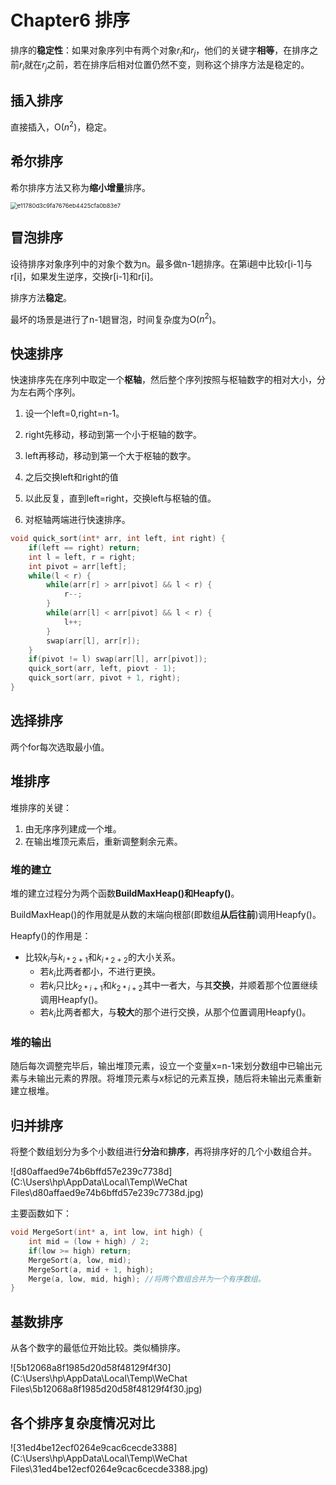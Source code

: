 # Chapter6 排序

排序的**稳定性**：如果对象序列中有两个对象$r_i$和$r_j$，他们的关键字**相等**，在排序之前$r_i$就在$r_j$之前，若在排序后相对位置仍然不变，则称这个排序方法是稳定的。

## 插入排序

直接插入，O($n^2$)，稳定。

## 希尔排序

希尔排序方法又称为**缩小增量**排序。

<img src="C:\Users\hp\AppData\Local\Temp\WeChat Files\e11780d3c9fa7676eb4425cfa0b83e7.jpg" alt="e11780d3c9fa7676eb4425cfa0b83e7" style="zoom: 67%;" />

## 冒泡排序

设待排序对象序列中的对象个数为n。最多做n-1趟排序。在第i趟中比较r[i-1]与r[i]，如果发生逆序，交换r[i-1]和r[i]。

排序方法**稳定**。

最坏的场景是进行了n-1趟冒泡，时间复杂度为O($n^2$)。

## 快速排序

快速排序先在序列中取定一个**枢轴**，然后整个序列按照与枢轴数字的相对大小，分为左右两个序列。

1. 设一个left=0,right=n-1。

2. right先移动，移动到第一个小于枢轴的数字。

3. left再移动，移动到第一个大于枢轴的数字。

4. 之后交换left和right的值
5. 以此反复，直到left=right，交换left与枢轴的值。
6. 对枢轴两端进行快速排序。

```c++
void quick_sort(int* arr, int left, int right) {
    if(left == right) return;
    int l = left, r = right;
    int pivot = arr[left];
    while(l < r) {
        while(arr[r] > arr[pivot] && l < r) {
            r--;
        }
        while(arr[l] < arr[pivot] && l < r) {
            l++;
        }
        swap(arr[l], arr[r]);
    }
    if(pivot != l) swap(arr[l], arr[pivot]);
    quick_sort(arr, left, piovt - 1);
    quick_sort(arr, pivot + 1, right);
}
```

## 选择排序

两个for每次选取最小值。

## 堆排序

堆排序的关键：

1. 由无序序列建成一个堆。
2. 在输出堆顶元素后，重新调整剩余元素。

### 堆的建立

堆的建立过程分为两个函数**BuildMaxHeap()**和**Heapfy()**。

BuildMaxHeap()的作用就是从数的末端向根部(即数组**从后往前**)调用Heapfy()。

Heapfy()的作用是：

- 比较$k_i$与$k_{i*2+1}$和$k_{i*2+2}$的大小关系。
  - 若$k_i$比两者都小，不进行更换。
  - 若$k_i$只比$k_{2*i+1}$和$k_{2*i+2}$其中一者大，与其**交换**，并顺着那个位置继续调用Heapfy()。
  - 若$k_i$比两者都大，与**较大**的那个进行交换，从那个位置调用Heapfy()。

### 堆的输出

随后每次调整完毕后，输出堆顶元素，设立一个变量x=n-1来划分数组中已输出元素与未输出元素的界限。将堆顶元素与x标记的元素互换，随后将未输出元素重新建立根堆。

## 归并排序

将整个数组划分为多个小数组进行**分治**和**排序**，再将排序好的几个小数组合并。

![d80affaed9e74b6bffd57e239c7738d](C:\Users\hp\AppData\Local\Temp\WeChat Files\d80affaed9e74b6bffd57e239c7738d.jpg)

主要函数如下：

```c++
void MergeSort(int* a, int low, int high) {
    int mid = (low + high) / 2;
    if(low >= high) return;
    MergeSort(a, low, mid);
    MergeSort(a, mid + 1, high);
    Merge(a, low, mid, high); //将两个数组合并为一个有序数组。
}
```

## 基数排序

从各个数字的最低位开始比较。类似桶排序。

![5b12068a8f1985d20d58f48129f4f30](C:\Users\hp\AppData\Local\Temp\WeChat Files\5b12068a8f1985d20d58f48129f4f30.jpg)

## 各个排序复杂度情况对比

![31ed4be12ecf0264e9cac6cecde3388](C:\Users\hp\AppData\Local\Temp\WeChat Files\31ed4be12ecf0264e9cac6cecde3388.jpg)

